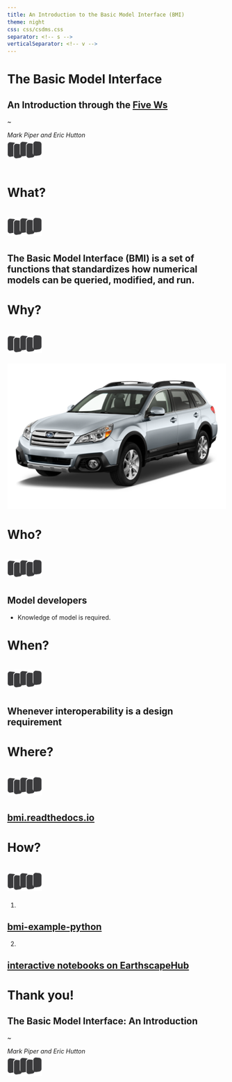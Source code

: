 ```yaml
---
title: An Introduction to the Basic Model Interface (BMI)
theme: night
css: css/csdms.css
separator: <!-- s -->
verticalSeparator: <!-- v -->
---
```


# The Basic Model Interface
## An Introduction through the [Five Ws](https://en.wikipedia.org/wiki/Five_Ws)

~

_Mark Piper and Eric Hutton_  

<a href="https://csdms.colorado.edu">
<img align="center" width="80px" style="margin:-10px 0 20px 0" src="./assets/CSDMS-logo-nocolor.png">
</a>

<!-- s -->

# What?

<img align="center" width="80px" style="margin:20px 0 10px 0" src="./assets/CSDMS-logo-nocolor.png">

<!-- v -->

## The Basic Model Interface (BMI) is a set of functions that standardizes how numerical models can be queried, modified, and run.

<!-- s -->

# Why?

<img align="center" width="80px" style="margin:20px 0 10px 0" src="./assets/CSDMS-logo-nocolor.png">

<!-- v -->

![Ms. Car!](./assets/subaru.png "2013 Subaru Outback")

<!-- s -->

# Who?

<img align="center" width="80px" style="margin:20px 0 10px 0" src="./assets/CSDMS-logo-nocolor.png">

<!-- v -->

## Model developers

* Knowledge of model is required.

<!-- s -->

# When?

<img align="center" width="80px" style="margin:20px 0 10px 0" src="./assets/CSDMS-logo-nocolor.png">

<!-- v -->

## Whenever interoperability is a design requirement

<!-- s -->

# Where?

<img align="center" width="80px" style="margin:20px 0 10px 0" src="./assets/CSDMS-logo-nocolor.png">

<!-- v -->

## [bmi.readthedocs.io](https://bmi.readthedocs.io)

<!-- s -->

# How?

<img align="center" width="80px" style="margin:20px 0 10px 0" src="./assets/CSDMS-logo-nocolor.png">

<!-- v -->

1.
## [bmi-example-python](https://github.com/csdms/bmi-example-python)

2.
## [interactive notebooks on EarthscapeHub](https://explore.openearthscape.org/hub/user-redirect/git-pull?repo=https%3A%2F%2Fgithub.com%2Fcsdms%2Fbmi-example-python&urlpath=lab%2Ftree%2Fbmi-example-python%2Fexamples%2FREADME-bmi-example-python.ipynb%3Fautodecode&branch=master)

<!-- s -->

# Thank you!
## The Basic Model Interface: An Introduction

~

_Mark Piper and Eric Hutton_  

<a href="https://csdms.colorado.edu">
<img align="center" width="80px" style="margin:-10px 0 20px 0" src="./assets/CSDMS-logo-nocolor.png">
</a>


